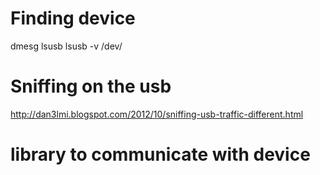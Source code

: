 # Finding device
 
dmesg
lsusb
lsusb -v
/dev/
 

# Sniffing on the usb
http://dan3lmi.blogspot.com/2012/10/sniffing-usb-traffic-different.html

# library to communicate with device
